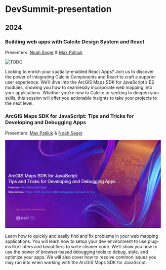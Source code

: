 # DevSummit-presentation

## 2024

### Building web apps with Calcite Design System and React

Presenters: [Noah Sager](https://github.com/NoashX) &
[Max Patiiuk](https://github.com/maxxxxxdlp)

![TODO](TODO)

Looking to enrich your spatially-enabled React Apps? Join us to discover the
power of integrating Calcite Components and React to craft a superior user
experience. We'll dive into the ArcGIS Maps SDK for JavaScript’s ES modules,
showing you how to seamlessly incorporate web mapping into your applications.
Whether you're new to Calcite or seeking to deepen your skills, this session
will offer you actionable insights to take your projects to the next level.

### ArcGIS Maps SDK for JavaScript: Tips and Tricks for Developing and Debugging Apps

Presenters: [Max Patiiuk](https://github.com/maxxxxxdlp) &
[Noah Sager](https://github.com/NoashX)

![Debugging Tips and Tricks Title Slide](2024/debugging-tips-and-tricks/header-slide.jpg)

Learn how to quickly and easily find and fix problems in your web mapping
applications. You will learn how to setup your dev environment to use plug-ins
like linters and beautifiers to write cleaner code. We'll show you how to use
the power of browser-based debugging tools to debug, style, and optimize your
apps. We will also cover how to resolve common issues you may run into when
working with the ArcGIS Maps SDK for JavaScript.
